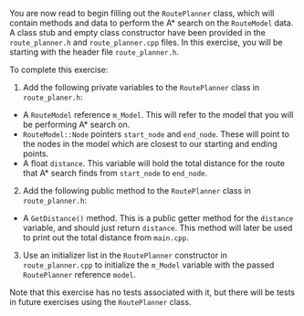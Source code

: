 You are now read to begin filling out the `RoutePlanner` class, which will contain methods and data to perform the A\* search on the `RouteModel` data. A class stub and empty class constructor have been provided in the `route_planner.h` and `route_planner.cpp` files. In this exercise, you will be starting with the header file `route_planner.h`.


To complete this exercise:
1. Add the following private variables to the `RoutePlanner` class in `route_planer.h`:
  - A `RouteModel` reference `m_Model`. This will refer to the model that you will be performing A\* search on.
  - `RouteModel::Node` pointers `start_node` and `end_node`. These will point to the nodes in the model which are closest to our starting and ending points.
  - A float `distance`. This variable will hold the total distance for the route that A\* search finds from `start_node` to `end_node`.
2. Add the following public method to the `RoutePlanner` class in `route_planner.h`:
  - A `GetDistance()` method. This is a public getter method for the `distance` variable, and should just return `distance`. This method will later be used to print out the total distance from `main.cpp`.
3. Use an initializer list in the `RoutePlanner` constructor in `route_planner.cpp` to initialize the `m_Model` variable with the passed `RoutePlanner` reference `model`.

Note that this exercise has no tests associated with it, but there will be tests in future exercises using the `RoutePlanner` class.
